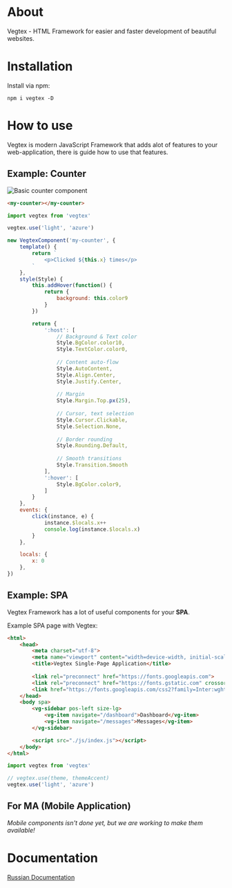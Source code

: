 # About
Vegtex - HTML Framework for easier and faster development of beautiful websites.

# Installation
Install via npm:
```
npm i vegtex -D
```

# How to use
Vegtex is modern JavaScript Framework that adds alot of 
features to your web-application, there is guide how to use that features.

## Example: Counter
![Basic counter component](https://github.com/Proxymal/Vegtex/blob/main/other/vegtex-counter.gif)
```html
<my-counter></my-counter>
```
```js
import vegtex from 'vegtex'

vegtex.use('light', 'azure')

new VegtexComponent('my-counter', {
    template() {
        return `
            <p>Clicked ${this.x} times</p>
        `
    },
    style(Style) {
        this.addHover(function() {
            return {
                background: this.color9
            }
        })

        return {
            ':host': [
                // Background & Text color
                Style.BgColor.color10,
                Style.TextColor.color0,
                
                // Content auto-flow
                Style.AutoContent,
                Style.Align.Center,
                Style.Justify.Center,
                
                // Margin
                Style.Margin.Top.px(25),
                
                // Cursor, text selection
                Style.Cursor.Clickable,
                Style.Selection.None,
                
                // Border rounding
                Style.Rounding.Default,
                
                // Smooth transitions
                Style.Transition.Smooth
            ],
            ':hover': [
                Style.BgColor.color9,
            ]
        }
    },
    events: {
        click(instance, e) {
            instance.$locals.x++
            console.log(instance.$locals.x)
        }
    },

    locals: {
        x: 0
    },
})
```

## Example: SPA
Vegtex Framework has a lot of useful components for your **SPA**.

Example SPA page with Vegtex:
```html
<html>
    <head>
        <meta charset="utf-8">
        <meta name="viewport" content="width=device-width, initial-scale=1">
        <title>Vegtex Single-Page Application</title>
        
        <link rel="preconnect" href="https://fonts.googleapis.com">
        <link rel="preconnect" href="https://fonts.gstatic.com" crossorigin>
        <link href="https://fonts.googleapis.com/css2?family=Inter:wght@300;400;500;600;700;800&display=swap" rel="stylesheet">
    </head>
    <body spa>
        <vg-sidebar pos-left size-lg>
            <vg-item navigate="/dashboard">Dashboard</vg-item>
            <vg-item navigate="/messages">Messages</vg-item>
        </vg-sidebar>

        <script src="./js/index.js"></script>
    </body>
</html>
```
```js
import vegtex from 'vegtex'

// vegtex.use(theme, themeAccent)
vegtex.use('light', 'azure')
```

## For MA (Mobile Application)
*Mobile components isn't done yet, but we are working to make them available!*

# Documentation
[Russian Documentation](https://proxymal.ru/view/vegtex)
